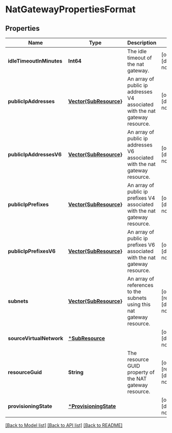 # NatGatewayPropertiesFormat


## Properties
Name | Type | Description | Notes
------------ | ------------- | ------------- | -------------
**idleTimeoutInMinutes** | **Int64** | The idle timeout of the nat gateway. | [optional] [default to nothing]
**publicIpAddresses** | [**Vector{SubResource}**](SubResource.md) | An array of public ip addresses V4 associated with the nat gateway resource. | [optional] [default to nothing]
**publicIpAddressesV6** | [**Vector{SubResource}**](SubResource.md) | An array of public ip addresses V6 associated with the nat gateway resource. | [optional] [default to nothing]
**publicIpPrefixes** | [**Vector{SubResource}**](SubResource.md) | An array of public ip prefixes V4 associated with the nat gateway resource. | [optional] [default to nothing]
**publicIpPrefixesV6** | [**Vector{SubResource}**](SubResource.md) | An array of public ip prefixes V6 associated with the nat gateway resource. | [optional] [default to nothing]
**subnets** | [**Vector{SubResource}**](SubResource.md) | An array of references to the subnets using this nat gateway resource. | [optional] [readonly] [default to nothing]
**sourceVirtualNetwork** | [***SubResource**](SubResource.md) |  | [optional] [default to nothing]
**resourceGuid** | **String** | The resource GUID property of the NAT gateway resource. | [optional] [readonly] [default to nothing]
**provisioningState** | [***ProvisioningState**](ProvisioningState.md) |  | [optional] [default to nothing]


[[Back to Model list]](../README.md#models) [[Back to API list]](../README.md#api-endpoints) [[Back to README]](../README.md)


